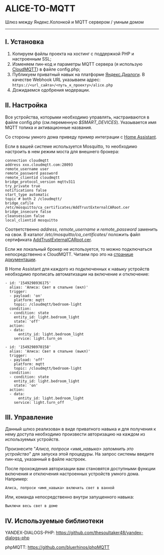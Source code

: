 # ALICE-TO-MQTT

Шлюз между Яндекс.Колонкой и MQTT сервером / умным домом
___

##  I. Установка
1. Копируем файлы проекта на хостинг с поддержкой PHP и настроенным SSL;
2. Изменяем пин-код и параметры MQTT сервера (я использую [CloudMQTT](https://www.cloudmqtt.com/)) в файле config.php;
3. Публикуем приватный навык на платформе [Яндекс.Диалоги](https://dialogs.yandex.ru/developer). В качестве Webhook URL указываем адрес:
`https://<url_сайта>/<путь_к_проекту>/alice.php`
4. Дожидаемся одобрения модерации.

##  II. Настройка
Все устройства, которыми необходимо управлять, настраиваются в файле config.php (см.переменную *$SMART_DEVICES*). Указывается имя MQTT топика и активационные названия.

Со стороны умного дома приведу пример интеграции с [Home Assistant](https://github.com/home-assistant/home-assistant).

Если в вашей системе используется Mosquitto, то необходимо настроить в нем режим моста для внешнего брокера:

	connection cloudmqtt
	address xxx.cloudmqtt.com:28093
	remote_username user
	remote_password password
	remote_clientid cloudmqtt
	bridge_protocol_version mqttv311
	try_private true
	notifications false
	start_type automatic
	topic # both 2 /cloudmqtt/
	bridge_cafile /etc/mosquitto/ca_certificates/AddTrustExternalCARoot.cer
	bridge_insecure false
	cleansession false
	local_clientid mosquitto

Соответственно *address*, *remote_username* и *remote_password* заменить на свои. В каталог */etc/mosquitto/ca_certificates/* положить файл сертификата [AddTrustExternalCARoot.cer](http://www.tbs-x509.com/AddTrustExternalCARoot.crt).

Если же локальный брокер не используется, то можно подключаться непосредственно к CloudMQTT. Читаем про это на [странице документации](https://www.home-assistant.io/docs/mqtt/broker).

В Home Assistant для каждого из подключенных к навыку устройств необходимо прописать автоматизации на включение и отключение:

	- id: '1549298936175'
	  alias: 'Алиса: Свет в спальне (вкл)'
	  trigger:
	  - payload: 'on'
	    platform: mqtt
	    topic: /cloudmqtt/bedroom-light
	  condition:
	  - condition: state
	    entity_id: light.bedroom_light
	    state: 'off'
	  action:
	  - data:
	      entity_id: light.bedroom_light
	    service: light.turn_on

	- id: '1549298970158'
	  alias: 'Алиса: Свет в спальне (выкл)'
	  trigger:
	  - payload: 'off'
	    platform: mqtt
	    topic: /cloudmqtt/bedroom-light
	  condition:
	  - condition: state
	    entity_id: light.bedroom_light
	    state: 'on'
	  action:
	  - data:
	      entity_id: light.bedroom_light
	    service: light.turn_off

##  III. Управление
Данный шлюз реализован в виде приватного навыка и для получения к нему доступа необходимо произвести авторизацию на каждом из используемых устройств.

Произнесите "*Алиса, попроси <имя_навыка> запомнить это устройство*" для запуска этой процедуры. На запрос системы введите пин-код, указанный в файле настроек.

После прохождения авторизации вам становятся доступными функции включения и отключения настроенных устройств умного дома. Например:

	Алиса, попроси <имя_навыка> включить свет в ванной

Или, команда непосредственно внутри запущенного навыка:

	Выключи весь свет в доме

##  IV. Используемые библиотеки
YANDEX-DIALOGS-PHP: https://github.com/thesoultaker48/yandex-dialogs-php

phpMQTT: https://github.com/bluerhinos/phpMQTT
